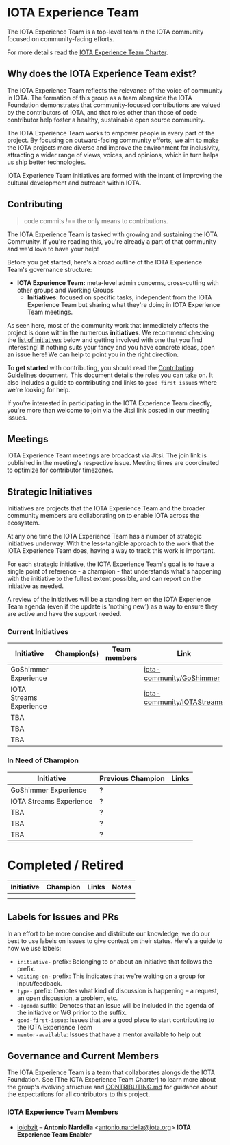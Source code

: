 # IOTA Experience Team

The IOTA Experience Team is a top-level team in the IOTA community focused on community-facing efforts.

For more details read the [IOTA Experience Team Charter].

## Why does the IOTA Experience Team exist?

The IOTA Experience Team reflects the relevance of the voice of community in IOTA. The formation of this group as a team alongside the IOTA Foundation demonstrates that community-focused contributions are valued by the contributors of IOTA, and that roles other than those of code contributor help foster a healthy, sustainable open source community.

The IOTA Experience Team works to empower people in every part of the project. By focusing on outward-facing community efforts, we aim to make the IOTA projects more diverse and improve the environment for inclusivity, attracting a wider range of views, voices, and opinions, which in turn helps us ship better technologies.

IOTA Experience Team initiatives are formed with the intent of improving the cultural development and outreach within IOTA.

## Contributing

> code commits !== the only means to contributions.

The IOTA Experience Team is tasked with growing and sustaining the IOTA Community. If you're reading this, you're already a part of that community and we'd love to have your help!

Before you get started, here's a broad outline of the IOTA Experience Team's governance structure:

- **IOTA Experience Team:** meta-level admin concerns, cross-cutting with other groups and Working Groups
  - **Initiatives:** focused on specific tasks, independent from the IOTA Experience Team but sharing what they're doing in IOTA Experience Team meetings.

As seen here, most of the community work that immediately affects the project is done within the numerous **initiatives**. We recommend checking the [list of initiatives](#strategic-initiatives) below and getting involved with one that you find interesting! If nothing suits your fancy and you have concrete ideas, open an issue here! We can help to point you in the right direction.

To **get started** with contributing, you should read the [Contributing Guidelines](./CONTRIBUTING.md) document. This document details the roles you can take on. It also includes a guide to contributing and links to `good first issue`s where we're looking for help.

If you're interested in participating in the IOTA Experience Team directly, you're more than welcome to join via the Jitsi link posted in our meeting issues.

## Meetings

IOTA Experience Team meetings are broadcast via Jitsi. The join link is published in the meeting's respective issue. Meeting times are coordinated to optimize for contributor timezones.

## Strategic Initiatives

Initiatives are projects that the IOTA Experience Team and the broader community members are collaborating on to enable IOTA across the ecosystem.

At any one time the IOTA Experience Team has a number of strategic initiatives underway. With the less-tangible approach to the work that the IOTA Experience Team does, having a way to track this work is important.

For each strategic initiative, the IOTA Experience Team's goal is to have a single point of reference - a champion - that understands what's happening with the initiative to the fullest extent possible, and can report on the initiative as needed.

A review of the initiatives will be a standing item on the IOTA Experience Team agenda (even if the update is 'nothing new') as a way to ensure they are active and have the support needed.

### Current Initiatives

| Initiative              | Champion(s) | Team members | Link                                                         | OKR  |
| ----------------------- | ----------- | ------------ | ------------------------------------------------------------ | ---- |
| GoShimmer Experience    |             |              | [iota-community/GoShimmer](https://github.com/iota-community/GoShimmerTeam) |      |
| IOTA Streams Experience |             |              | [iota-community/IOTAStreams](https://github.com/iota-community/iotastreams) |      |
| TBA                     |             |              |                                                              |      |
| TBA                     |             |              |                                                              |      |
| TBA                     |             |              |                                                              |      |

### In Need of Champion

| Initiative              | Previous Champion | Links |
| ----------------------- | ----------------- | ----- |
| GoShimmer Experience    | ?                 |       |
| IOTA Streams Experience | ?                 |       |
| TBA                     | ?                 |       |
| TBA                     | ?                 |       |
| TBA                     | ?                 |       |


# Completed / Retired

| Initiative | Champion | Links | Notes |
| ---------- | -------- | ----- | ----- |
|            |          |       |       |
|            |          |       |       |


## Labels for Issues and PRs

In an effort to be more concise and distribute our knowledge, we do our best to use labels on issues to give context on their status. Here's a guide to how we use labels:

- `initiative-` prefix: Belonging to or about an initiative that follows the prefix.
- `waiting-on-` prefix: This indicates that we're waiting on a group for input/feedback.
- `type-` prefix: Denotes what kind of discussion is happening – a request, an open discussion, a problem, etc.
- `-agenda` suffix: Denotes that an issue will be included in the agenda of the initiative or WG pririor to the suffix.
- `good-first-issue`: Issues that are a good place to start contributing to the IOTA Experience Team
- `mentor-available`: Issues that have a mentor available to help out

## Governance and Current Members

The  IOTA Experience Team is a team that collaborates alongside the IOTA Foundation. See [The IOTA Experience Team Charter] to learn more about the group's evolving structure and [CONTRIBUTING.md](./CONTRIBUTING.md) for guidance about the expectations for all contributors to this project.

### IOTA Experience Team Members

* [ioiobzit] – **Antonio Nardella** &lt;antonio.nardella@iota.org&gt; **IOTA Experience Team Enabler**


<!-- Source for Markdown links included in this document -->

[IOTA Experience Team Charter]: https://github.com/iota-community/iota-experience-team/blob/master/IOTA-Experience-Team-charter.md



[ioiobzit]:       https://github.com/ioiobzit
